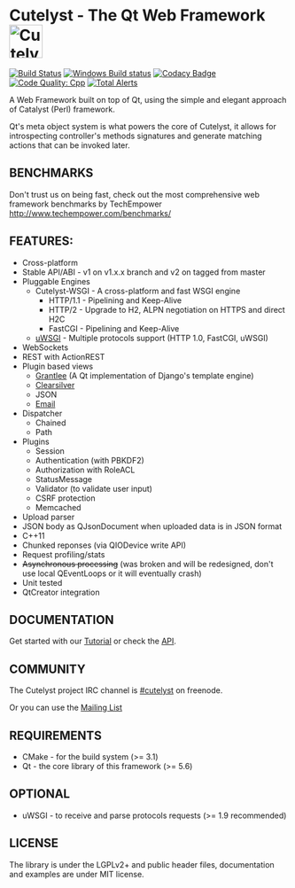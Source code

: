 # Cutelyst - The Qt Web Framework <img title="Cutelyst" src="http://i.imgur.com/us1pKAP.png" width="60px" alt="Cutelyst logo"/>

[![Build Status](https://travis-ci.org/cutelyst/cutelyst.svg?branch=master)](https://travis-ci.org/cutelyst/cutelyst)
[![Windows Build status](https://ci.appveyor.com/api/projects/status/github/cutelyst/cutelyst?branch=master&svg=true)](https://ci.appveyor.com/project/dantti/cutelyst/branch/master)
[![Codacy Badge](https://api.codacy.com/project/badge/Grade/61f30208fbf64666b716b3fad9efd18a)](https://www.codacy.com/app/dantti/cutelyst?utm_source=github.com&amp;utm_medium=referral&amp;utm_content=cutelyst/cutelyst&amp;utm_campaign=Badge_Grade)
[![Code Quality: Cpp](https://img.shields.io/lgtm/grade/cpp/g/cutelyst/cutelyst.svg?logo=lgtm&logoWidth=18)](https://lgtm.com/projects/g/cutelyst/cutelyst/context:cpp)
[![Total Alerts](https://img.shields.io/lgtm/alerts/g/cutelyst/cutelyst.svg?logo=lgtm&logoWidth=18)](https://lgtm.com/projects/g/cutelyst/cutelyst/alerts)

A Web Framework built on top of Qt, using the simple and elegant approach of Catalyst (Perl) framework.

Qt's meta object system is what powers the core of Cutelyst, it allows for introspecting controller's methods signatures and generate matching actions that can be invoked later.

## BENCHMARKS

Don't trust us on being fast, check out the most comprehensive web framework benchmarks by TechEmpower 
http://www.techempower.com/benchmarks/

## FEATURES:

 * Cross-platform
 * Stable API/ABI - v1 on v1.x.x branch and v2 on tagged from master
 * Pluggable Engines
   * Cutelyst-WSGI - A cross-platform and fast WSGI engine
     * HTTP/1.1 - Pipelining and Keep-Alive
     * HTTP/2 - Upgrade to H2, ALPN negotiation on HTTPS and direct H2C
     * FastCGI - Pipelining and Keep-Alive
   * [uWSGI](http://projects.unbit.it/uwsgi) - Multiple protocols support (HTTP 1.0, FastCGI, uWSGI)
 * WebSockets
 * REST with ActionREST
 * Plugin based views
   * [Grantlee](http://www.grantlee.org) (A Qt implementation of Django's template engine)
   * [Clearsilver](http://www.clearsilver.net)
   * JSON
   * [Email](https://github.com/cutelyst/simple-mail)
 * Dispatcher
   * Chained
   * Path
 * Plugins
   * Session
   * Authentication (with PBKDF2)
   * Authorization with RoleACL
   * StatusMessage
   * Validator (to validate user input)
   * CSRF protection
   * Memcached
 * Upload parser
 * JSON body as QJsonDocument when uploaded data is in JSON format
 * C++11
 * Chunked reponses (via QIODevice write API)
 * Request profiling/stats
 * ~~Asynchronous processing~~ (was broken and will be redesigned, don't use local QEventLoops or it will eventually crash)
 * Unit tested
 * QtCreator integration

## DOCUMENTATION

Get started with our [Tutorial](https://github.com/cutelyst/cutelyst/wiki/Tutorial_01_Intro) or check the [API](http://api.cutelyst.org).

## COMMUNITY

The Cutelyst project IRC channel is [#cutelyst](http://webchat.freenode.net/?channels=%23cutelyst) on freenode.

Or you can use the [Mailing List](https://groups.google.com/forum/#!forum/cutelyst)

## REQUIREMENTS

 * CMake - for the build system (>= 3.1)
 * Qt - the core library of this framework (>= 5.6)

## OPTIONAL

  * uWSGI - to receive and parse protocols requests (>= 1.9 recommended)

## LICENSE

The library is under the LGPLv2+ and public header files, documentation and
examples are under MIT license.
